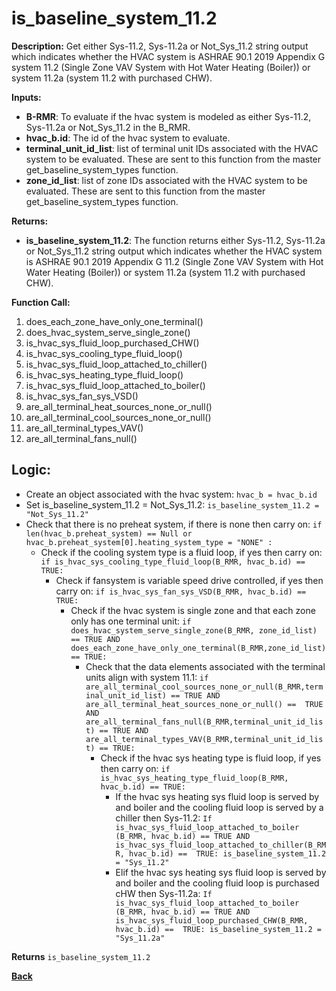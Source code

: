 # is_baseline_system_11.2  

**Description:** Get either Sys-11.2, Sys-11.2a or Not_Sys_11.2 string output which indicates whether the HVAC system is ASHRAE 90.1 2019 Appendix G system 11.2 (Single Zone VAV System with Hot Water Heating (Boiler)) or system 11.2a (system 11.2 with purchased CHW).  

**Inputs:**  
- **B-RMR**: To evaluate if the hvac system is modeled as either Sys-11.2, Sys-11.2a or Not_Sys_11.2 in the B_RMR.   
- **hvac_b.id**: The id of the hvac system to evaluate.  
- **terminal_unit_id_list**: list of terminal unit IDs associated with the HVAC system to be evaluated. These are sent to this function from the master get_baseline_system_types function.
- **zone_id_list**: list of zone IDs associated with the HVAC system to be evaluated. These are sent to this function from the master get_baseline_system_types function.

**Returns:**  
- **is_baseline_system_11.2**: The function returns either Sys-11.2, Sys-11.2a or Not_Sys_11.2 string output which indicates whether the HVAC system is ASHRAE 90.1 2019 Appendix G 11.2 (Single Zone VAV System with Hot Water Heating (Boiler)) or system 11.2a (system 11.2 with purchased CHW).     
 
**Function Call:** 
1. does_each_zone_have_only_one_terminal()    
2. does_hvac_system_serve_single_zone()  
3. is_hvac_sys_fluid_loop_purchased_CHW()
4. is_hvac_sys_cooling_type_fluid_loop()
5. is_hvac_sys_fluid_loop_attached_to_chiller()
6. is_hvac_sys_heating_type_fluid_loop()
7. is_hvac_sys_fluid_loop_attached_to_boiler()
8. is_hvac_sys_fan_sys_VSD()  
9. are_all_terminal_heat_sources_none_or_null()  
10. are_all_terminal_cool_sources_none_or_null() 
11. are_all_terminal_types_VAV()  
12. are_all_terminal_fans_null()  
 
## Logic:    
- Create an object associated with the hvac system: `hvac_b = hvac_b.id`  
- Set is_baseline_system_11.2 = Not_Sys_11.2: `is_baseline_system_11.2 = "Not_Sys_11.2"`    
- Check that there is no preheat system, if there is none then carry on: `if len(hvac_b.preheat_system) == Null or hvac_b.preheat_system[0].heating_system_type = "NONE" :`   
    - Check if the cooling system type is a fluid loop, if yes then carry on: `if is_hvac_sys_cooling_type_fluid_loop(B_RMR, hvac_b.id) == TRUE:`  
        - Check if fansystem is variable speed drive controlled, if yes then carry on: `if is_hvac_sys_fan_sys_VSD(B_RMR, hvac_b.id) == TRUE:`  
            - Check if the hvac system is single zone and that each zone only has one terminal unit: `if does_hvac_system_serve_single_zone(B_RMR, zone_id_list) == TRUE AND does_each_zone_have_only_one_terminal(B_RMR,zone_id_list) == TRUE:`     
                - Check that the data elements associated with the terminal units align with system 11.1: `if are_all_terminal_cool_sources_none_or_null(B_RMR,terminal_unit_id_list) == TRUE AND are_all_terminal_heat_sources_none_or_null() ==  TRUE AND are_all_terminal_fans_null(B_RMR,terminal_unit_id_list) == TRUE AND are_all_terminal_types_VAV(B_RMR,terminal_unit_id_list) == TRUE:`         
                     - Check if the hvac sys heating type is fluid loop, if yes then carry on: `if is_hvac_sys_heating_type_fluid_loop(B_RMR, hvac_b.id) == TRUE:`      
                        - If the hvac sys heating sys fluid loop is served by and boiler and the cooling fluid loop is served by a chiller then Sys-11.2: `If is_hvac_sys_fluid_loop_attached_to_boiler (B_RMR, hvac_b.id) == TRUE AND is_hvac_sys_fluid_loop_attached_to_chiller(B_RMR, hvac_b.id) ==  TRUE: is_baseline_system_11.2 = "Sys_11.2"`  
                        - Elif the hvac sys heating sys fluid loop is served by and boiler and the cooling fluid loop is purchased cHW then Sys-11.2a: `If is_hvac_sys_fluid_loop_attached_to_boiler (B_RMR, hvac_b.id) == TRUE AND is_hvac_sys_fluid_loop_purchased_CHW(B_RMR, hvac_b.id) ==  TRUE: is_baseline_system_11.2 = "Sys_11.2a"`  

         
**Returns** `is_baseline_system_11.2`  



**[Back](../../_toc.md)**